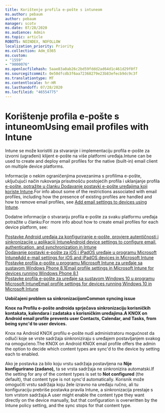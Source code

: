 ```yaml
---
title: Korištenje profila e-pošte s intuneom
ms.author: pebaum
author: pebaum
manager: scotv
ms.date: 07/28/2020
ms.audience: Admin
ms.topic: article
ROBOTS: NOINDEX, NOFOLLOW
localization_priority: Priority
ms.collection: Adm_O365
ms.custom:
- "1559"
- "9000076"
ms.openlocfilehash: 5aae83a0ab26c2bd59fddd2ad64d1c461d29f0f7
ms.sourcegitcommit: 0e50dfcdb3f6aa72368279e23b83efecb9dc9c3f
ms.translationtype: MT
ms.contentlocale: hr-HR
ms.lasthandoff: 07/28/2020
ms.locfileid: "46554775"
---
```

# <a name="using-email-profiles-with-intune"></a><span data-ttu-id="a27ee-102">Korištenje profila e-pošte s intuneom</span><span class="sxs-lookup"><span data-stu-id="a27ee-102">Using email profiles with Intune</span></span>

<span data-ttu-id="a27ee-103">Intune se može koristiti za stvaranje i implementaciju profila e-pošte za izvorni (ugrađeni) klijent e-pošte na više platformi uređaja.</span><span class="sxs-lookup"><span data-stu-id="a27ee-103">Intune can be used to create and deploy email profiles for the native (built-in) email client on multiple device platforms.</span></span>

<span data-ttu-id="a27ee-104">Informacije o nekim ograničenjima povezanima s profilima e-pošte, uključujući način rukovanja prisutnošću postojećih profila i uklanjanje profila [e-pošte, potražite u članku Dodavanje postavki e-pošte uređajima koji koriste Intune](https://docs.microsoft.com/intune/email-settings-configure).</span><span class="sxs-lookup"><span data-stu-id="a27ee-104">For info about some of the restrictions associated with email profiles, including how the presence of existing profiles are handled and how to remove email profiles, see [Add email settings to devices using Intune](https://docs.microsoft.com/intune/email-settings-configure).</span></span>

<span data-ttu-id="a27ee-105">Dodatne informacije o stvaranju profila e-pošte za svaku platformu uređaja potražite u članku:</span><span class="sxs-lookup"><span data-stu-id="a27ee-105">For more info about how to create email profiles for each device platform, see:</span></span>

[<span data-ttu-id="a27ee-106">Postavke Android uređaja za konfiguriranje e-pošte, provjere autentičnosti i sinkronizacije u aplikaciji Intune</span><span class="sxs-lookup"><span data-stu-id="a27ee-106">Android device settings to configure email, authentication, and synchronization in Intune</span></span>](https://docs.microsoft.com/intune/email-settings-android)  
[<span data-ttu-id="a27ee-107">Dodavanje postavki e-pošte za iOS i iPadOS uređaje u programu Microsoft Intune</span><span class="sxs-lookup"><span data-stu-id="a27ee-107">Add e-mail settings for iOS and iPadOS devices in Microsoft Intune</span></span>](https://docs.microsoft.com/intune/email-settings-ios)  
[<span data-ttu-id="a27ee-108">Postavke profila e-pošte u programu Microsoft Intune za uređaje sa sustavom Windows Phone 8.1</span><span class="sxs-lookup"><span data-stu-id="a27ee-108">Email profile settings in Microsoft Intune for devices running Windows Phone 8.1</span></span>](https://docs.microsoft.com/intune/email-settings-windows-phone-8-1)  
[<span data-ttu-id="a27ee-109">Postavke profila e-pošte za uređaje sa sustavom Windows 10 u programu Microsoft Intune</span><span class="sxs-lookup"><span data-stu-id="a27ee-109">Email profile settings for devices running Windows 10 in Microsoft Intune</span></span>](https://docs.microsoft.com/intune/email-settings-windows-10)

<span data-ttu-id="a27ee-110">**Uobičajeni problem sa sinkronizacijom**</span><span class="sxs-lookup"><span data-stu-id="a27ee-110">**Common syncing issue**</span></span>

<span data-ttu-id="a27ee-111">**Knox na Profilu e-pošte androida sprječava sinkronizaciju korisničkih kontakata, kalendara i zadataka s korisničkim uređajima.**</span><span class="sxs-lookup"><span data-stu-id="a27ee-111">**A KNOX on Android email profile prevents user Contacts, Calendar, and Tasks, from being sync'd to user devices.**</span></span>

<span data-ttu-id="a27ee-112">Knox na Android KNOX profilu e-pošte nudi administratoru mogućnost da odluči koje se vrste sadržaja sinkroniziraju s uređajem postavljanjem svakog na omogućeno.</span><span class="sxs-lookup"><span data-stu-id="a27ee-112">The KNOX on Android KNOX email profile offers the admin the option to decide which content types are sync'd to the device by setting each to enabled.</span></span>

<span data-ttu-id="a27ee-113">Ako je postavka za bilo koju vrstu sadržaja postavljena na **Nije konfigurirano (zadano),** ta se vrsta sadržaja ne sinkronizira automatski.</span><span class="sxs-lookup"><span data-stu-id="a27ee-113">If the setting for any of the content types is set to **Not configured** (the default), that content type is not sync'd automatically.</span></span> <span data-ttu-id="a27ee-114">Korisnik može omogućiti vrstu sadržaja koju žele izravno na uređaju ručno, ali tu konfiguraciju prebriše postavka pravila Intune, a sinkronizacija prestaje s tom vrstom sadržaja.</span><span class="sxs-lookup"><span data-stu-id="a27ee-114">A user might enable the content type they want directly on the device manually, but that configuration is overwritten by the Intune policy setting, and the sync stops for that content type.</span></span>


